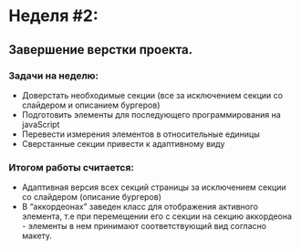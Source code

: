 # Неделя #2:
## Завершение верстки проекта.

### Задачи на неделю:
- Доверстать необходимые секции (все за исключением секции со слайдером и описанием бургеров)
- Подготовить элементы для последующего программирования на javaScript
- Перевести измерения элементов в относительные единицы
- Сверстанные секции привести к адаптивному виду

### Итогом работы считается:
- Адаптивная версия всех секций страницы за исключением секции со слайдером (описание бургеров)
- В “аккордеонах” заведен класс для отображения активного элемента,
  т.е при перемещении его с секции на секцию аккордеона - элементы в нем принимают соответствующий вид согласно макету.
